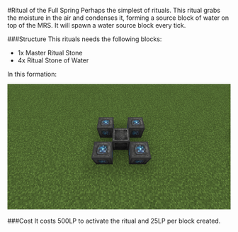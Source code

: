 #Ritual of the Full Spring
Perhaps the simplest of rituals. This ritual grabs the moisture in the air and condenses it, forming a source block of water on top of the MRS. It will spawn a water source block every tick.

###Structure
This rituals needs the following blocks:

  * 1x Master Ritual Stone
  * 4x Ritual Stone of Water

In this formation:

![Ritual of the Full Spring](img/ritualOfTheFullSpring.png)

###Cost
It costs 500LP to activate the ritual and 25LP per block created.

